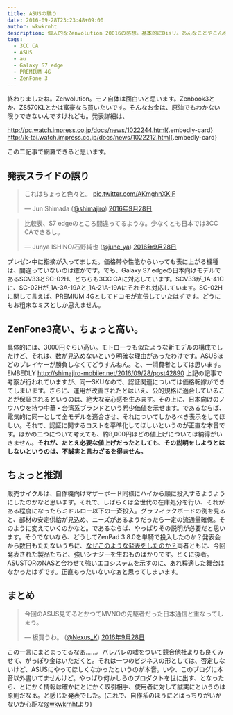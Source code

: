 ```yaml
---
title: ASUSの驕り
date: 2016-09-28T23:23:48+09:00
author: wkwkrnht
description: 個人的なZenvolution 20016の感想。基本的にDisリ。あんなことやこんなこと。
tags:
  - 3CC CA
  - ASUS
  - au
  - Galaxy S7 edge
  - PREMIUM 4G
  - ZenFone 3
---
```

終わりましたね。Zenvolution。モノ自体は面白いと思います。Zenbook3とか、ZS570KLとかは富豪なら買いたいです。そんなお金は、原油でもわかない限りできないんですけれども。発表詳細は、  

<http://pc.watch.impress.co.jp/docs/news/1022244.html>{.embedly-card}
<http://k-tai.watch.impress.co.jp/docs/news/1022212.html>{.embedly-card}

この二記事で網羅できると思います。

## 発表スライドの誤り

<blockquote class="twitter-tweet" data-lang="ja">
  <p lang="ja" dir="ltr">
    これはちょっと色々と。 <a href="https://t.co/AKmghnXKIF">pic.twitter.com/AKmghnXKIF</a>
  </p>
  <p>
    &mdash; Jun Shimada (<a href="http://twitter.com/shimajiro" target="_blank" rel="noopener nofollow">@shimajiro</a>) <a href="https://twitter.com/shimajiro/status/781006013159841792">2016年9月28日</a>
  </p>
</blockquote>
<blockquote class="twitter-tweet" data-lang="ja">
  <p lang="ja" dir="ltr">
    比較表、S7 edgeのところ間違ってるような。少なくとも日本では3CC CAできるし。
  </p>
  <p>
    &mdash; Junya ISHINO/石野純也 (<a href="http://twitter.com/june_ya" target="_blank" rel="noopener nofollow">@june_ya</a>) <a href="https://twitter.com/june_ya/status/781006041978986497">2016年9月28日</a>
  </p>
</blockquote>

プレゼン中に指摘が入ってました。価格帯や性能からいっても表に上がる機種は、間違っていないのは確かです。でも、Galaxy S7 edgeの日本向けモデルであるSCV33とSC-02H、どちらも3CC CAに対応しています。SCV33が\_1A-41Cに、SC-02Hが\_1A-3A-19Aと_1A-21A-19Aにそれぞれ対応しています。SC-02Hに関して言えば、PREMIUM 4Gとしてドコモが宣伝していたはずです。どうにもお粗末なミスとしか思えません。

## ZenFone3高い、ちょっと高い。

具体的には、3000円ぐらい高い。モトローラも似たような新モデルの構成でしたけど、それは、数が見込めないという明確な理由があったわけです。ASUSほどのプレイヤーが勝負しなくてどうすんねん。と、一消費者としては思います。
EMBEDLY http://shimajiro-mobiler.net/2016/09/28/post42890
上記の記事で考察が行われていますが、同一SKUなので、認証関連については価格転嫁ができてしまいます。さらに、運用が改善されたとはいえ、公的規格に適合していることが保証されるというのは、絶大な安心感を生みます。その上に、日本向けのノウハウを持つ中華・台湾系ブランドという希少価値を示せます。であるならば、電気的に同一として全モデルを適合させ、それについてしかるべき表示をしてほしい。それで、認証に関するコストを平準化してほしいというのが正直な本音です。ほかの二つについて考えても、約8,000円ほどの値上げについては納得がいきません。**それが、たとえ必要な値上げだったとしても、その説明をしようとはしないというのは、不誠実と言わざるを得ません。**

## ちょっと推測

販売サイクルは、自作機向けマザーボード同様にハイから順に投入するようようにしたのかなと思います。それで、しばらくは全世代の在庫処分を行い、それがある程度になったらミドルロー以下の一斉投入。グラフィックボードの例を見ると、部材の安定供給が見込め、ニーズがあるようだったら一定の流通量確保。そのように変えていくのかなと。であるならば、やっぱりその説明が必要だと思います。そうでないなら、どうしてZenPad 3 8.0を単騎で投入したのか？発表会から数日もたたないうちに、<a href="http://pc.watch.impress.co.jp/docs/news/1022635.html" target="_blank" rel="noopener">なぜこのような発表をしたのか？</a>両者ともに、今回発表された製品たちと、強いシナジーを生むものばかりです。とくに後者。ASUSTORのNASと合わせて強いエコシステムを示すのに、あれ程適した舞台はなかったはずです。正直もったいないなぁと思ってしまいます。

## まとめ

<blockquote class="twitter-tweet" data-lang="ja">
  <p lang="ja" dir="ltr">
    今回のASUS見てるとかつてMVNOの先駆者だった日本通信と重なってしまう。
  </p>
  <p>
    &mdash; 板買うわ。 (<a href="http://twitter.com/Nexus_K" target="_blank" rel="noopener nofollow">@Nexus_K</a>) <a href="https://twitter.com/Nexus_K/status/781076965436514304">2016年9月28日</a>
  </p>
</blockquote>

この一言にまとまってるなぁ……。バレバレの嘘をついて競合他社よりも良くみせて、がっぽり金はいただくと。それは一つのビジネスの形としては、否定しないけど、ASUSにやってほしくなかったというのが本音。いや、このブログに本音以外書いてませんけど。やっぱり何かしらのプロダクトを世に出す、となったら、とにかく情報は確かにとにかく取引相手、使用者に対して誠実にというのは原則だなぁ。と感じた発表でした。(これで、自作系のほうにとばっちりがいかないか心配な<a href="http://twitter.com/wkwkrnht" target="_blank" rel="noopener nofollow">@wkwkrnht</a>より)